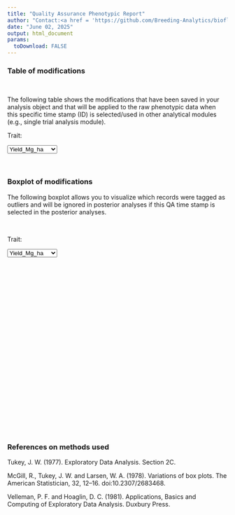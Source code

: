 ```yaml
---
title: "Quality Assurance Phenotypic Report"
author: "Contact:<a href = 'https://github.com/Breeding-Analytics/bioflow' target = '_blank'>Breeding Analytics Team, OneCGIAR</a> breedinganalytics@cgiar.org"
date: "June 02, 2025"  
output: html_document
params:
  toDownload: FALSE
---
```









### Table of modifications
<p>&nbsp;</p>

The following table shows the modifications that have been saved in your analysis object and that will be applied to the raw phenotypic data when this specific time stamp (ID) is selected/used in other analytical modules (e.g., single trial analysis module).

<!--html_preserve--><div class="form-group shiny-input-container">
<label class="control-label" id="qaPhenoApp_1-traitQa-label" for="qaPhenoApp_1-traitQa">Trait:</label>
<div>
<select id="qaPhenoApp_1-traitQa" class="shiny-input-select"><option value="Yield_Mg_ha" selected>Yield_Mg_ha</option>
<option value="Grain_Moisture">Grain_Moisture</option></select>
<script type="application/json" data-for="qaPhenoApp_1-traitQa" data-nonempty="">{"plugins":["selectize-plugin-a11y"]}</script>
</div>
</div><!--/html_preserve-->


<!--html_preserve--><div class="datatables html-widget html-widget-output shiny-report-size html-fill-item" id="qaPhenoApp_1-outc610443bacccbe9a" style="width:100%;height:auto;"></div><!--/html_preserve-->



<p>&nbsp;</p>

### Boxplot of modifications

The following boxplot allows you to visualize which records were tagged as outliers and will be ignored in posterior analyses if this QA time stamp is selected in the posterior analyses.

<p>&nbsp;</p>

<!--html_preserve--><div class="form-group shiny-input-container">
<label class="control-label" id="qaPhenoApp_1-traitQaBox-label" for="qaPhenoApp_1-traitQaBox">Trait:</label>
<div>
<select id="qaPhenoApp_1-traitQaBox" class="shiny-input-select"><option value="Yield_Mg_ha" selected>Yield_Mg_ha</option>
<option value="Grain_Moisture">Grain_Moisture</option></select>
<script type="application/json" data-for="qaPhenoApp_1-traitQaBox" data-nonempty="">{"plugins":["selectize-plugin-a11y"]}</script>
</div>
</div><!--/html_preserve-->

<!--html_preserve--><div class="shiny-plot-output html-fill-item" id="qaPhenoApp_1-out5bb1acd0c519d964" style="width:100%;height:400px;"></div><!--/html_preserve-->



### References on methods used

Tukey, J. W. (1977). Exploratory Data Analysis. Section 2C.

McGill, R., Tukey, J. W. and Larsen, W. A. (1978). Variations of box plots. The American Statistician, 32, 12–16. doi:10.2307/2683468.

Velleman, P. F. and Hoaglin, D. C. (1981). Applications, Basics and Computing of Exploratory Data Analysis. Duxbury Press.


<p>&nbsp;</p>





